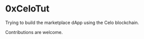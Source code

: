 # 0xCeloTut

Trying to build the marketplace dApp using the Celo blockchain.

Contributions are welcome.
